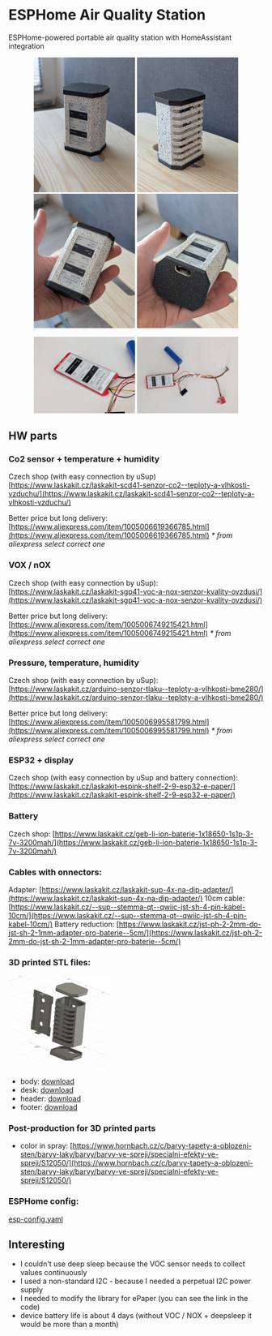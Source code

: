 # ESPHome Air Quality Station
ESPHome-powered portable air quality station with HomeAssistant integration

<p align="center">
  <img src="./img/image-1.jpg" width="200">
  <img src="./img/image-2.jpg" width="200">
  <img src="./img/image-3.jpg" width="200">
  <img src="./img/image-4.jpg" width="200">
</p>

<p align="center">
  <img src="./img/image-5.jpg" width="200">
  <img src="./img/image-6.jpg" width="200">
</p>

## HW parts

### Co2 sensor + temperature + humidity
Czech shop (with easy connection by uSup) [https://www.laskakit.cz/laskakit-scd41-senzor-co2--teploty-a-vlhkosti-vzduchu/](https://www.laskakit.cz/laskakit-scd41-senzor-co2--teploty-a-vlhkosti-vzduchu/)

Better price but long delivery: [https://www.aliexpress.com/item/1005006619366785.html](https://www.aliexpress.com/item/1005006619366785.html)
_* from aliexpress select correct one_

### VOX / nOX
Czech shop (with easy connection by uSup): [https://www.laskakit.cz/laskakit-sgp41-voc-a-nox-senzor-kvality-ovzdusi/](https://www.laskakit.cz/laskakit-sgp41-voc-a-nox-senzor-kvality-ovzdusi/)

Better price but long delivery: [https://www.aliexpress.com/item/1005006749215421.html](https://www.aliexpress.com/item/1005006749215421.html)
_* from aliexpress select correct one_

### Pressure, temperature, humidity
Czech shop (with easy connection by uSup): [https://www.laskakit.cz/arduino-senzor-tlaku--teploty-a-vlhkosti-bme280/](https://www.laskakit.cz/arduino-senzor-tlaku--teploty-a-vlhkosti-bme280/)

Better price but long delivery: [https://www.aliexpress.com/item/1005006995581799.html](https://www.aliexpress.com/item/1005006995581799.html)
_* from aliexpress select correct one_

### ESP32 + display
Czech shop (with easy connection by uSup and battery connection): [https://www.laskakit.cz/laskakit-espink-shelf-2-9-esp32-e-paper/](https://www.laskakit.cz/laskakit-espink-shelf-2-9-esp32-e-paper/)

### Battery
Czech shop: [https://www.laskakit.cz/geb-li-ion-baterie-1x18650-1s1p-3-7v-3200mah/](https://www.laskakit.cz/geb-li-ion-baterie-1x18650-1s1p-3-7v-3200mah/)

### Cables with onnectors:
Adapter: [https://www.laskakit.cz/laskakit-sup-4x-na-dip-adapter/](https://www.laskakit.cz/laskakit-sup-4x-na-dip-adapter/)
10cm cable: [https://www.laskakit.cz/--sup--stemma-qt--qwiic-jst-sh-4-pin-kabel-10cm/](https://www.laskakit.cz/--sup--stemma-qt--qwiic-jst-sh-4-pin-kabel-10cm/)
Battery reduction: [https://www.laskakit.cz/jst-ph-2-2mm-do-jst-sh-2-1mm-adapter-pro-baterie--5cm/](https://www.laskakit.cz/jst-ph-2-2mm-do-jst-sh-2-1mm-adapter-pro-baterie--5cm/)

### 3D printed STL files:

<img src="./stl/image-stl.png" style="width: 200px;">

* body: [download](./stl/co2-body.stl)
* desk: [download](./stl/co2-desk.stl)
* header: [download](./stl/co2-header.stl)
* footer: [download](./stl/co2-footer.stl)

### Post-production for 3D printed parts

* color in spray: [https://www.hornbach.cz/c/barvy-tapety-a-oblozeni-sten/barvy-laky/barvy/barvy-ve-spreji/specialni-efekty-ve-spreji/S12050/](https://www.hornbach.cz/c/barvy-tapety-a-oblozeni-sten/barvy-laky/barvy/barvy-ve-spreji/specialni-efekty-ve-spreji/S12050/)

### ESPHome config:

[esp-config.yaml](./esp-config.yaml)

## Interesting

* I couldn't use deep sleep because the VOC sensor needs to collect values continuously
* I used a non-standard I2C - because I needed a perpetual I2C power supply
* I needed to modify the library for ePaper (you can see the link in the code)  
* device battery life is about 4 days (without VOC / NOX + deepsleep it would be more than a month)
